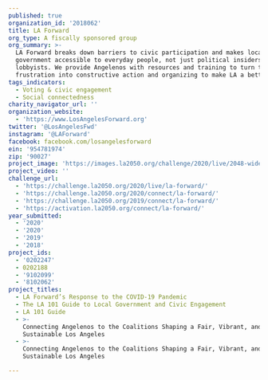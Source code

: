 ```yaml
---
published: true
organization_id: '2018062'
title: LA Forward
org_type: A fiscally sponsored group
org_summary: >-
  LA Forward breaks down barriers to civic participation and makes local
  government accessible to everyday people, not just political insiders and
  lobbyists. We provide Angelenos with resources and training to turn their
  frustration into constructive action and organizing to make LA a better place.
tags_indicators:
  - Voting & civic engagement
  - Social connectedness
charity_navigator_url: ''
organization_website:
  - 'https://www.LosAngelesForward.org'
twitter: '@LosAngelesFwd'
instagram: '@LAForward'
facebook: facebook.com/losangelesforward
ein: '954781974'
zip: '90027'
project_image: 'https://images.la2050.org/challenge/2020/live/2048-wide/la-forward.jpg'
project_video: ''
challenge_url:
  - 'https://challenge.la2050.org/2020/live/la-forward/'
  - 'https://challenge.la2050.org/2020/connect/la-forward/'
  - 'https://challenge.la2050.org/2019/connect/la-forward/'
  - 'https://activation.la2050.org/connect/la-forward/'
year_submitted:
  - '2020'
  - '2020'
  - '2019'
  - '2018'
project_ids:
  - '0202247'
  - 0202188
  - '9102099'
  - '8102062'
project_titles:
  - LA Forward’s Response to the COVID-19 Pandemic
  - The LA 101 Guide to Local Government and Civic Engagement
  - LA 101 Guide
  - >-
    Connecting Angelenos to the Coalitions Shaping a Fair, Vibrant, and
    Sustainable Los Angeles
  - >-
    Connecting Angelenos to the Coalitions Shaping a Fair, Vibrant, and
    Sustainable Los Angeles 

---
```

